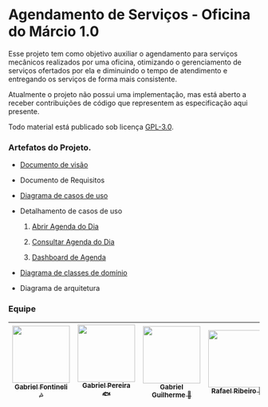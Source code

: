 # Agendamento de Serviços - Oficina do Márcio 1.0

Esse projeto tem como objetivo auxiliar o agendamento para serviços mecânicos realizados por uma oficina, otimizando o gerenciamento de serviços ofertados por ela e diminuindo o tempo de atendimento e entregando os serviços de forma mais consistente.

Atualmente o projeto não possui uma implementação, mas está aberto a receber contribuições de código que representem as especificação aqui presente.

Todo material está publicado sob licença [GPL-3.0](https://www.gnu.org/licenses/quick-guide-gplv3.pt-br.html).

### Artefatos do Projeto.

* [Documento de visão](./docs/visao_do_produto.md)

* Documento de Requisitos

* [Diagrama de casos de uso](./docs/diagramas/diagrama_casos_de_uso.JPG)

* Detalhamento de casos de uso 

  1. [Abrir Agenda do Dia](./docs/casos_de_uso/cdu_abrir_agenda_do_dia.md)

  2. [Consultar Agenda do Dia](./docs/casos_de_uso/cdu_consultar_agenda_do_dia.md)

  3. [Dashboard de Agenda](./docs/casos_de_uso/cdu_dashboard_de_agenda.md)

* [Diagrama de classes de domínio](./docs/diagramas/diagrama_classes.JPG)

* Diagrama de arquitetura
### Equipe

| [<img src="https://github.com/gabrielfontineli.png?size=115" width=115><br><sub>Gabriel Fontineli :notes:</sub>](https://github.com/gabrielfontineli) | [<img src="https://github.com/JustNat.png?size=115" width=115><br><sub>Gabriel Pereira :fish:</sub>](https://github.com/JustNat) | [<img src="https://github.com/gabrielgui13.png?size=115" width=115><br><sub>Gabriel Guilherme :older_man:</sub>](https://github.com/gabrielgui13) | [<img src="https://github.com/rafael52468.png?size=115" width=115><br><sub>Rafael Ribeiro :muscle: </sub>](https://github.com/rafael52468) | [<img src="https://github.com/numb0y.png?size=115" width=115><br><sub>Lucas Kramer:boom:</sub>](https://github.com/numb0y) 
| :---: | :---: | :---: | :---: | :---: | 
